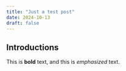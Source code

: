 ```yaml
---
title: "Just a test post"
date: 2024-10-13
draft: false
---
```


## Introductions

This is **bold** text, and this is *emphasized* text.
